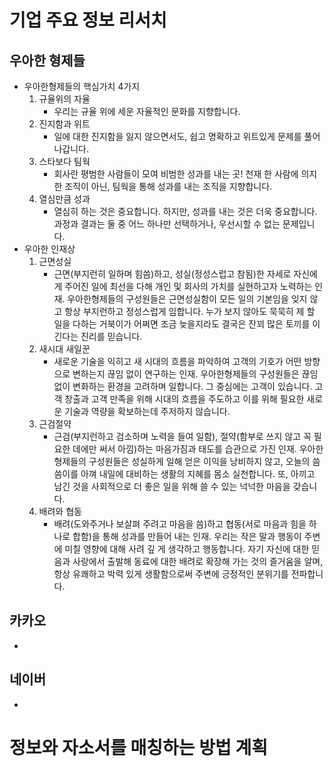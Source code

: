 # 기업 주요 정보 리서치
## 우아한 형제들
- 우아한형제들의 핵심가치 4가지
  1. 규율위의 자율
      - 우리는 규율 위에 세운 자율적인 문화를 지향합니다.
  2. 진지함과 위트
      - 일에 대한 진지함을 잃지 않으면서도, 쉽고 명확하고 위트있게 문제를 풀어나갑니다.
  3. 스타보다 팀웍
      - 회사란 평범한 사람들이 모여 비범한 성과를 내는 곳! 천재 한 사람에 의지한 조직이 아닌, 팀웍을 통해 성과를 내는 조직을 지향합니다.
  4. 열심만큼 성과
      - 열심히 하는 것은 중요합니다. 하지만, 성과를 내는 것은 더욱 중요합니다. 과정과 결과는 둘 중 어느 하나만 선택하거나, 우선시할 수 없는 문제입니다. 
- 우아한 인재상
  1. 근면성실
      - 근면(부지런히 일하며 힘씀)하고, 성실(정성스럽고 참됨)한 자세로 자신에게 주어진 일에 최선을 다해 개인 및 회사의 가치를 실현하고자 노력하는 인재. 우아한형제들의 구성원들은 근면성실함이 모든 일의 기본임을 잊지 않고 항상 부지런하고 정성스럽게 임합니다. 누가 보지 않아도 묵묵히 제 할 일을 다하는 거북이가 어쩌면 조금 늦을지라도 결국은 잔꾀 많은 토끼를 이긴다는 진리를 믿습니다.
  2. 새시대 새일꾼
      - 새로운 기술을 익히고 새 시대의 흐름을 파악하여 고객의 기호가 어떤 방향으로 변하는지 끊임 없이 연구하는 인재. 우아한형제들의 구성원들은 끊임 없이 변화하는 환경을 고려하며 일합니다. 그 중심에는 고객이 있습니다. 고객 창출과 고객 만족을 위해 시대의 흐름을 주도하고 이를 위해 필요한 새로운 기술과 역량을 확보하는데 주저하지 않습니다.
  3. 근검절약
      - 근검(부지런하고 검소하며 노력을 들여 일함), 절약(함부로 쓰지 않고 꼭 필요한 데에만 써서 아낌)하는 마음가짐과 태도를 습관으로 가진 인재. 우아한형제들의 구성원들은 성실하게 일해 얻은 이익을 낭비하지 않고, 오늘의 씀씀이를 아껴 내일에 대비하는 생활의 지혜를 몸소 실천합니다. 또, 아끼고 남긴 것을 사회적으로 더 좋은 일을 위해 쓸 수 있는 넉넉한 마음을 갖습니다.
  4. 배려와 협동
      - 배려(도와주거나 보살펴 주려고 마음을 씀)하고 협동(서로 마음과 힘을 하나로 합함)을 통해 성과를 만들어 내는 인재. 우리는 작은 말과 행동이 주변에 미칠 영향에 대해 사려 깊 게 생각하고 행동합니다. 자기 자신에 대한 믿음과 사랑에서 출발해 동료에 대한 배려로 확장해 가는 것의 즐거움을 알며, 항상 유쾌하고 박력 있게 생활함으로써 주변에 긍정적인 분위기를 전파합니다.
## 카카오
-
## 네이버
-
# 정보와 자소서를 매칭하는 방법 계획
##
